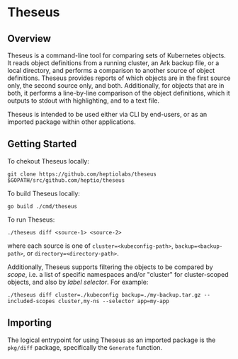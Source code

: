 # Theseus

## Overview
Theseus is a command-line tool for comparing sets of Kubernetes objects. It reads object definitions from a running cluster, an Ark backup file, or a local directory, and performs a comparison to another source of object definitions. Theseus provides reports of which objects are in the first source only, the second source only, and both. Additionally, for objects that are in both, it performs a line-by-line comparison of the object definitions, which it outputs to stdout with highlighting, and to a text file.

Theseus is intended to be used either via CLI by end-users, or as an imported package within other applications.

## Getting Started
To chekout Theseus locally:
```
git clone https://github.com/heptiolabs/theseus $GOPATH/src/github.com/heptio/theseus
```

To build Theseus locally:
```
go build ./cmd/theseus
```

To run Theseus:
```
./theseus diff <source-1> <source-2>
```
where each source is one of `cluster=<kubeconfig-path>`, `backup=<backup-path>`, or `directory=<directory-path>`.

Additionally, Theseus supports filtering the objects to be compared by *scope*, i.e. a list of specific namespaces and/or "cluster" for cluster-scoped objects, and also by *label selector*. For example:
```
./theseus diff cluster=./kubeconfig backup=./my-backup.tar.gz --included-scopes cluster,my-ns --selector app=my-app
``` 

## Importing
The logical entrypoint for using Theseus as an imported package is the `pkg/diff` package, specifically the `Generate` function. 
